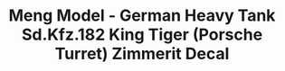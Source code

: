 ---
layout: product
title: "Meng Model - German Heavy Tank Sd.Kfz.182 King Tiger (Porsche Turret) Zimmerit Decal"
price: "2100" 
desc: "N/A"
img_path: "/assets/img/MM-SPS-060.jpg"
brand: "N/A"
available: false
special_offer: false
new: false
soon: false
cat: "010000"
subcat: "011000"
subsubcat: "0N/A"
sifra: "MM-SPS-060"
popular: true
---